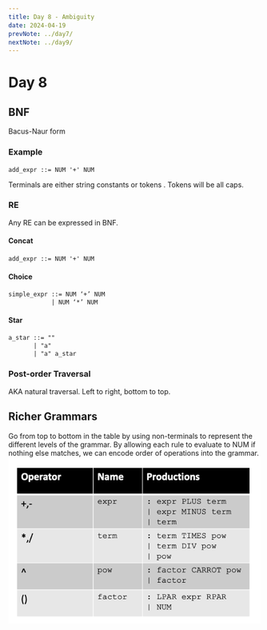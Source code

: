 ```yaml
---
title: Day 8 - Ambiguity
date: 2024-04-19
prevNote: ../day7/
nextNote: ../day9/
---
```


# Day 8

## BNF

Bacus-Naur form

### Example

```
add_expr ::= NUM '+' NUM
```

Terminals are either string constants or tokens . Tokens will be all caps.

### RE

Any RE can be expressed in BNF.

#### Concat

```
add_expr ::= NUM '+' NUM
```

#### Choice

```
simple_expr ::= NUM ‘+’ NUM
            | NUM ‘*’ NUM
```

#### Star

```
a_star ::= ""
       | "a"
       | "a" a_star
```

### Post-order Traversal

AKA natural traversal. Left to right, bottom to top.

## Richer Grammars

Go from top to bottom in the table by using non-terminals to represent the different levels of the grammar. By allowing each rule to evaluate to NUM if nothing else matches, we can encode order of operations into the grammar.
![Table showing a grammar with order of operations prioritizing paren -> pow (^) -> term (* or /) -> expr (+ or -)](images/day8/rich-expr.png)

```

```

